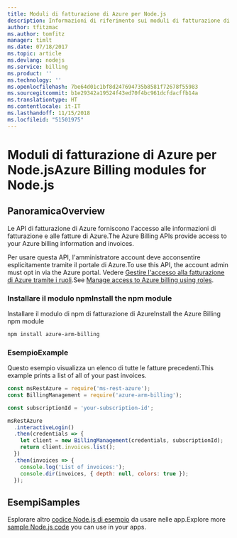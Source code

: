 ```yaml
---
title: Moduli di fatturazione di Azure per Node.js
description: Informazioni di riferimento sui moduli di fatturazione di Azure per Node.js
author: tfitzmac
ms.author: tomfitz
manager: timlt
ms.date: 07/18/2017
ms.topic: article
ms.devlang: nodejs
ms.service: billing
ms.product: ''
ms.technology: ''
ms.openlocfilehash: 7be64d01c1bf8d247694735b8581f72678f55983
ms.sourcegitcommit: b1e29342a19524f43ed70f4bc961dcfdacffb14a
ms.translationtype: HT
ms.contentlocale: it-IT
ms.lasthandoff: 11/15/2018
ms.locfileid: "51501975"
---
```

# <a name="azure-billing-modules-for-nodejs"></a><span data-ttu-id="a609b-103">Moduli di fatturazione di Azure per Node.js</span><span class="sxs-lookup"><span data-stu-id="a609b-103">Azure Billing modules for Node.js</span></span>

## <a name="overview"></a><span data-ttu-id="a609b-104">Panoramica</span><span class="sxs-lookup"><span data-stu-id="a609b-104">Overview</span></span>
<span data-ttu-id="a609b-105">Le API di fatturazione di Azure forniscono l'accesso alle informazioni di fatturazione e alle fatture di Azure.</span><span class="sxs-lookup"><span data-stu-id="a609b-105">The Azure Billing APIs provide access to your Azure billing information and invoices.</span></span>

<span data-ttu-id="a609b-106">Per usare questa API, l'amministratore account deve acconsentire esplicitamente tramite il portale di Azure.</span><span class="sxs-lookup"><span data-stu-id="a609b-106">To use this API, the account admin must opt in via the Azure portal.</span></span> <span data-ttu-id="a609b-107">Vedere [Gestire l'accesso alla fatturazione di Azure tramite i ruoli](https://docs.microsoft.com/azure/billing/billing-manage-access).</span><span class="sxs-lookup"><span data-stu-id="a609b-107">See [Manage access to Azure billing using roles](https://docs.microsoft.com/azure/billing/billing-manage-access).</span></span>

### <a name="install-the-npm-module"></a><span data-ttu-id="a609b-108">Installare il modulo npm</span><span class="sxs-lookup"><span data-stu-id="a609b-108">Install the npm module</span></span> 

<span data-ttu-id="a609b-109">Installare il modulo di npm di fatturazione di Azure</span><span class="sxs-lookup"><span data-stu-id="a609b-109">Install the Azure Billing npm module</span></span> 

```bash
npm install azure-arm-billing
```
### <a name="example"></a><span data-ttu-id="a609b-110">Esempio</span><span class="sxs-lookup"><span data-stu-id="a609b-110">Example</span></span> 
 
<span data-ttu-id="a609b-111">Questo esempio visualizza un elenco di tutte le fatture precedenti.</span><span class="sxs-lookup"><span data-stu-id="a609b-111">This example prints a list of all of your past invoices.</span></span>
 
```javascript 
const msRestAzure = require('ms-rest-azure');
const BillingManagement = require('azure-arm-billing');

const subscriptionId = 'your-subscription-id';

msRestAzure
  .interactiveLogin()
  .then(credentials => {
    let client = new BillingManagement(credentials, subscriptionId);
    return client.invoices.list();
  })
  .then(invoices => {
    console.log('List of invoices:');
    console.dir(invoices, { depth: null, colors: true });
  });
``` 


## <a name="samples"></a><span data-ttu-id="a609b-112">Esempi</span><span class="sxs-lookup"><span data-stu-id="a609b-112">Samples</span></span>

<span data-ttu-id="a609b-113">Esplorare altro [codice Node.js di esempio](https://azure.microsoft.com/resources/samples/?platform=nodejs) da usare nelle app.</span><span class="sxs-lookup"><span data-stu-id="a609b-113">Explore more [sample Node.js code](https://azure.microsoft.com/resources/samples/?platform=nodejs) you can use in your apps.</span></span>
